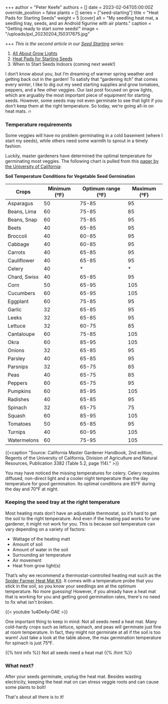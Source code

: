 +++
author = "Peter Keefe"
authors = []
date = 2023-02-04T05:00:00Z
override_position = false
plants = []
series = ["seed-starting"]
title = "Heat Pads for Starting Seeds"
weight = 5
[cover]
alt = "My seedling heat mat, a seedling tray, seeds, and an Android figurine with air plants."
caption = "Getting ready to start some seeds!"
image = "/uploads/pxl_20230204_150317675.jpg"

+++
_This is the second article in our_ [_Seed Starting_](../../series/seed-starting/) _series:_

1. [All About Grow Lights](../grow-lights)
2. [Heat Pads for Starting Seeds](../heat-pads)
3. When to Start Seeds Indoors (coming next week!)

I don’t know about you, but I’m dreaming of warmer spring weather and getting back out in the garden! To satisfy that “gardening itch” that comes every winter, I like to dig out my seed starting supplies and grow tomatoes, peppers, and a few other veggies. Our last post focused on grow lights, which are arguably the most important piece of equipment for starting seeds. However, some seeds may not even germinate to see that light if you don’t keep them at the right temperature. So today, we’re going all-in on heat mats. 🔥

### Temperature requirements

Some veggies will have no problem germinating in a cold basement (where I start my seeds), while others need some warmth to sprout in a timely fashion.

Luckily, master gardeners have determined the optimal temperature for germinating most veggies. The following chart is pulled from this [paper by the University of California](https://sacmg.ucanr.edu/files/164220.pdf):

**Soil Temperature Conditions for Vegetable Seed Germination**

| Crops | Minimum (ºF) | Optimum range (ºF) | Maximum (ºF) |
| --- | --- | --- | --- |
| Asparagus | 50 | 75-85 | 95 |
| Beans, Lima | 60 | 75-85 | 85 |
| Beans, Snap | 60 | 75-85 | 95 |
| Beets | 40 | 65-85 | 95 |
| Broccoli | 40 | 60-85 | 95 |
| Cabbage | 40 | 60-85 | 95 |
| Carrots | 40 | 65-85 | 95 |
| Cauliflower | 40 | 65-85 | 95 |
| Celery | 40 | * | * |
| Chard, Swiss | 40 | 65-85 | 95 |
| Corn | 50 | 65-95 | 105 |
| Cucumbers | 60 | 65-95 | 105 |
| Eggplant | 60 | 75-85 | 95 |
| Garlic | 32 | 65-85 | 95 |
| Leeks | 32 | 65-85 | 95 |
| Lettuce | 32 | 60-75 | 85 |
| Cantaloupe | 60 | 75-85 | 105 |
| Okra | 60 | 85-95 | 105 |
| Onions | 32 | 65-85 | 95 |
| Parsley | 40 | 65-85 | 95 |
| Parsnips | 32 | 65-75 | 85 |
| Peas | 40 | 65-75 | 85 |
| Peppers | 60 | 65-75 | 95 |
| Pumpkins | 60 | 85-95 | 105 |
| Radishes | 40 | 65-85 | 95 |
| Spinach | 32 | 65-75 | 75 |
| Squash | 60 | 85-95 | 105 |
| Tomatoes | 50 | 65-85 | 95 |
| Turnips | 40 | 60-95 | 105 |
| Watermelons | 60 | 75-95 | 105 |

{{<caption "Source: California Master Gardener Handbook, 2nd edition, Regents of the University of California, Division of Agriculture and Natural Resources, Publication 3382 (Table 5.2, page 114)." >}}

You may have noticed the missing temperatures for celery. Celery requires diffused, non-direct light and a cooler night temperature than the day temperature for good germination. Its optimal conditions are 85°F during the day and 70°F at night.

### Keeping the seed tray at the right temperature

Most heating mats don’t have an adjustable thermostat, so it’s hard to get the soil to the right temperature. And even if the heating pad works for one gardener, it might not work for you. This is because soil temperature can vary depending on a variety of factors:

* Wattage of the heating matt
* Amount of soil
* Amount of water in the soil
* Surrounding air temperature
* Air movement
* Heat from grow light(s)

That’s why we recommend a thermostat-controlled heating mat such as the [Spider Farmer Heat Mat Kit](https://www.amazon.com/Spider-Farmer-Thermostat-Controller-Germination/dp/B09DPKXRRD). It comes with a temperature probe that you stick in the soil, so you know your seedlings are at the optimum temperature. No more guessing! However, if you already have a heat mat that is working for you and getting good germination rates, there's no need to fix what isn't broken.

{{< youtube 1u4De4y-DAE >}}

One important thing to keep in mind: Not all seeds need a heat mat. Many cold-hardy crops such as lettuce, spinach, and peas will germinate just fine at room temperature. In fact, they might not germinate at all if the soil is too warm! Just take a look at the table above, the max germination temperature for spinach is just 75°F.

{{% hint info %}}
Not all seeds need a heat mat
{{% /hint %}}

### What next?

After your seeds germinate, unplug the heat mat. Besides wasting electricity, keeping the heat mat on can stress veggie roots and can cause some plants to bolt!

That's about all there is to it!